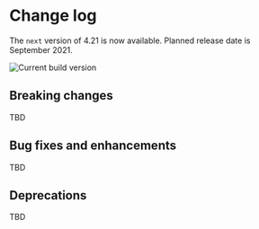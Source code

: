 # Change log

The `next` version of 4.21 is now available.  Planned release date is September 2021.

![Current build version](https://img.shields.io/npm/v/arcgis-js-api/next?label=Current%20build)

## Breaking changes

TBD

## Bug fixes and enhancements

TBD

## Deprecations

TBD